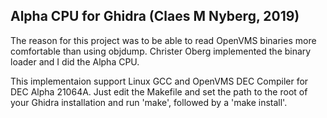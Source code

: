 ## Alpha CPU for Ghidra (Claes M Nyberg, 2019)
The reason for this project was to be able to read OpenVMS binaries more comfortable than using objdump. 
Christer Oberg implemented the binary loader and I did the Alpha CPU.

This implementaion support Linux GCC and OpenVMS DEC Compiler for DEC Alpha 21064A.
Just edit the Makefile and set the path to the root of your Ghidra installation and run 'make', followed by a 'make install'.

